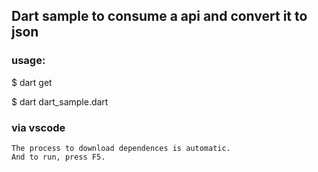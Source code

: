 ## Dart sample to consume a api and convert it to json

### usage:

$ dart get

$ dart dart_sample.dart


### via vscode

	The process to download dependences is automatic.
	And to run, press F5.




